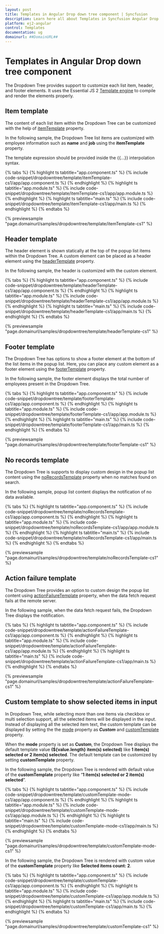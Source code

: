 ```yaml
---
layout: post
title: Templates in Angular Drop down tree component | Syncfusion
description: Learn here all about Templates in Syncfusion Angular Drop down tree component of Syncfusion Essential JS 2 and more.
platform: ej2-angular
control: Templates 
documentation: ug
domainurl: ##DomainURL##
---
```


# Templates in Angular Drop down tree component

The Dropdown Tree provides support to customize each list item, header, and footer elements. It uses the Essential JS 2 [Template engine](../../common/template-engine) to compile and render the elements properly.

## Item template

The content of each list item within the Dropdown Tree can be customized with the help of [itemTemplate](https://ej2.syncfusion.com/angular/documentation/api/drop-down-tree#itemtemplate) property.

In the following sample, the Dropdown Tree list items are customized with employee information such as **name** and **job** using the **itemTemplate** property.

The template expression should be provided inside the {{...}} interpolation syntax.

{% tabs %}
{% highlight ts tabtitle="app.component.ts" %}
{% include code-snippet/dropdowntree/template/itemTemplate-cs1/app/app.component.ts %}
{% endhighlight %}
{% highlight ts tabtitle="app.module.ts" %}
{% include code-snippet/dropdowntree/template/itemTemplate-cs1/app/app.module.ts %}
{% endhighlight %}
{% highlight ts tabtitle="main.ts" %}
{% include code-snippet/dropdowntree/template/itemTemplate-cs1/app/main.ts %}
{% endhighlight %}
{% endtabs %}
  
{% previewsample "page.domainurl/samples/dropdowntree/template/itemTemplate-cs1" %}

## Header template

The header element is shown statically at the top of the popup list items within the Dropdown Tree. A custom element can be placed as a header element using the [headerTemplate](https://ej2.syncfusion.com/angular/documentation/api/drop-down-tree/#headertemplate) property.

In the following sample, the header is customized with the custom element.

{% tabs %}
{% highlight ts tabtitle="app.component.ts" %}
{% include code-snippet/dropdowntree/template/headerTemplate-cs1/app/app.component.ts %}
{% endhighlight %}
{% highlight ts tabtitle="app.module.ts" %}
{% include code-snippet/dropdowntree/template/headerTemplate-cs1/app/app.module.ts %}
{% endhighlight %}
{% highlight ts tabtitle="main.ts" %}
{% include code-snippet/dropdowntree/template/headerTemplate-cs1/app/main.ts %}
{% endhighlight %}
{% endtabs %}
  
{% previewsample "page.domainurl/samples/dropdowntree/template/headerTemplate-cs1" %}

## Footer template

The Dropdown Tree has options to show a footer element at the bottom of the list items in the popup list. Here, you can place any custom element as a footer element using the [footerTemplate](https://ej2.syncfusion.com/angular/documentation/api/drop-down-tree/#footertemplate) property.

In the following sample, the footer element displays the total number of employees present in the Dropdown Tree.

{% tabs %}
{% highlight ts tabtitle="app.component.ts" %}
{% include code-snippet/dropdowntree/template/footerTemplate-cs1/app/app.component.ts %}
{% endhighlight %}
{% highlight ts tabtitle="app.module.ts" %}
{% include code-snippet/dropdowntree/template/footerTemplate-cs1/app/app.module.ts %}
{% endhighlight %}
{% highlight ts tabtitle="main.ts" %}
{% include code-snippet/dropdowntree/template/footerTemplate-cs1/app/main.ts %}
{% endhighlight %}
{% endtabs %}
  
{% previewsample "page.domainurl/samples/dropdowntree/template/footerTemplate-cs1" %}

## No records template

The Dropdown Tree is supports to display custom design in the popup list content using the [noRecordsTemplate](https://ej2.syncfusion.com/angular/documentation/api/drop-down-tree/#norecordstemplate) property when no matches found on search.

In the following sample, popup list content displays the notification of no data available.

{% tabs %}
{% highlight ts tabtitle="app.component.ts" %}
{% include code-snippet/dropdowntree/template/noRecordsTemplate-cs1/app/app.component.ts %}
{% endhighlight %}
{% highlight ts tabtitle="app.module.ts" %}
{% include code-snippet/dropdowntree/template/noRecordsTemplate-cs1/app/app.module.ts %}
{% endhighlight %}
{% highlight ts tabtitle="main.ts" %}
{% include code-snippet/dropdowntree/template/noRecordsTemplate-cs1/app/main.ts %}
{% endhighlight %}
{% endtabs %}
  
{% previewsample "page.domainurl/samples/dropdowntree/template/noRecordsTemplate-cs1" %}

## Action failure template

The Dropdown Tree provides an option to custom design the popup list content using [actionFailureTemplate](https://ej2.syncfusion.com/angular/documentation/api/drop-down-tree/#actionfailuretemplate) property, when the data fetch request fails at the remote server.

In the following sample, when the data fetch request fails, the Dropdown Tree displays the notification.

{% tabs %}
{% highlight ts tabtitle="app.component.ts" %}
{% include code-snippet/dropdowntree/template/actionFailureTemplate-cs1/app/app.component.ts %}
{% endhighlight %}
{% highlight ts tabtitle="app.module.ts" %}
{% include code-snippet/dropdowntree/template/actionFailureTemplate-cs1/app/app.module.ts %}
{% endhighlight %}
{% highlight ts tabtitle="main.ts" %}
{% include code-snippet/dropdowntree/template/actionFailureTemplate-cs1/app/main.ts %}
{% endhighlight %}
{% endtabs %}
  
{% previewsample "page.domainurl/samples/dropdowntree/template/actionFailureTemplate-cs1" %}

## Custom template to show selected items in input

In Dropdown Tree, while selecting more than one items via checkbox or multi selection support, all the selected items will be displayed in the input. Instead of displaying all the selected item text, the custom template can be displayed by setting the the [mode](https://ej2.syncfusion.com/angular/documentation/api/drop-down-tree/#mode) property as ***Custom*** and [customTemplate](https://ej2.syncfusion.com/angular/documentation/api/drop-down-tree/#customTemplate) property.

When the **mode** property is set as **Custom**, the Dropdown Tree displays the default template value **(${value.length} item(s) selected)** like **1 item(s) selected or 2 item(s) selected**. The default template can be customized by setting **customTemplate**  property.

In the following sample, the Dropdown Tree is rendered with default value of the **customTemplate** property like “**1 item(s) selected or 2 item(s) selected**”.

{% tabs %}
{% highlight ts tabtitle="app.component.ts" %}
{% include code-snippet/dropdowntree/template/customTemplate-mode-cs1/app/app.component.ts %}
{% endhighlight %}
{% highlight ts tabtitle="app.module.ts" %}
{% include code-snippet/dropdowntree/template/customTemplate-mode-cs1/app/app.module.ts %}
{% endhighlight %}
{% highlight ts tabtitle="main.ts" %}
{% include code-snippet/dropdowntree/template/customTemplate-mode-cs1/app/main.ts %}
{% endhighlight %}
{% endtabs %}
  
{% previewsample "page.domainurl/samples/dropdowntree/template/customTemplate-mode-cs1" %}

In the following sample, the Dropdown Tree is rendered with custom value of the **customTemplate** property like **Selected items count: 2**.

{% tabs %}
{% highlight ts tabtitle="app.component.ts" %}
{% include code-snippet/dropdowntree/template/customTemplate-cs1/app/app.component.ts %}
{% endhighlight %}
{% highlight ts tabtitle="app.module.ts" %}
{% include code-snippet/dropdowntree/template/customTemplate-cs1/app/app.module.ts %}
{% endhighlight %}
{% highlight ts tabtitle="main.ts" %}
{% include code-snippet/dropdowntree/template/customTemplate-cs1/app/main.ts %}
{% endhighlight %}
{% endtabs %}
  
{% previewsample "page.domainurl/samples/dropdowntree/template/customTemplate-cs1" %}